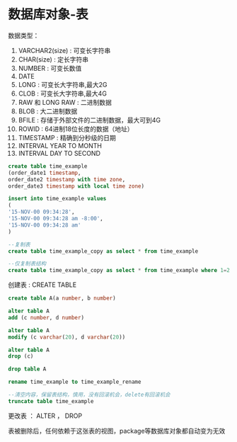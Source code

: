 # 数据库对象-表

数据类型：

1. VARCHAR2(size) : 可变长字符串
2. CHAR(size) : 定长字符串
3. NUMBER : 可变长数值
4. DATE
5. LONG : 可变长大字符串,最大2G
6. CLOB : 可变长大字符串,最大4G
7. RAW 和 LONG RAW : 二进制数据
8. BLOB : 大二进制数据
9. BFILE : 存储于外部文件的二进制数据，最大可到4G
10. ROWID : 64进制18位长度的数据（地址）
11. TIMESTAMP : 精确到分秒级的日期
12. INTERVAL YEAR TO MONTH
13. INTERVAL DAY TO SECOND

```sql
create table time_example
(order_date1 timestamp,
order_date2 timestamp with time zone,
order_date3 timestamp with local time zone)

insert into time_example values
(
'15-NOV-00 09:34:28',
'15-NOV-00 09:34:28 am -8:00',
'15-NOV-00 09:34:28 am'
)

--复制表
create table time_example_copy as select * from time_example

--仅复制表结构
create table time_example_copy as select * from time_example where 1=2
```

创建表 : CREATE TABLE

```sql
create table A(a number, b number)

alter table A
add (c number, d number)

alter table A
modify (c varchar(20), d varchar(20))

alter table A
drop (c)

drop table A

rename time_example to time_example_rename

--清空内容，保留表结构，慎用，没有回滚机会，delete有回滚机会
truncate table time_example
```

更改表 ： ALTER ， DROP

表被删除后，任何依赖于这张表的视图，package等数据库对象都自动变为无效
